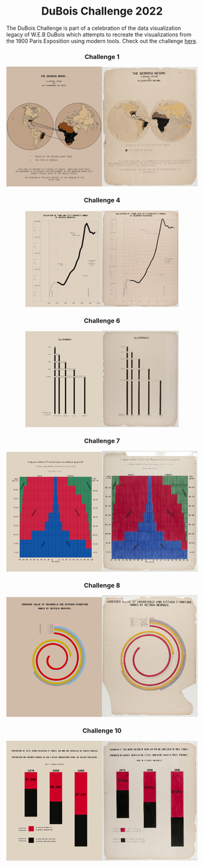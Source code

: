 <h1 align="center">
DuBois Challenge 2022 </h1>

The DuBois Challenge is part of a celebration of the data visualization legacy of W.E.B DuBois which attempts to recreate the visualizations from the 1900 Paris Exposition using modern tools. Check out the challenge [here](https://github.com/ajstarks/dubois-data-portraits/blob/master/challenge/README.md).

<h3 align="center">
Challenge 1</h3>
<p align="center">
<img src="https://github.com/nrennie/dubois_challenge/blob/main/2022/images/challenge_01.jpg?raw=true" width="50%"><img src="https://github.com/nrennie/dubois_challenge/blob/main/2022/images/original_01.jpg?raw=true" width="50%">
</p>

<h3 align="center">
Challenge 4</h3>
<p align="center">
<img src="https://github.com/nrennie/dubois_challenge/blob/main/2022/images/challenge_04.jpg?raw=true" width="40%" height = "50%"><img src="https://github.com/nrennie/dubois_challenge/blob/main/2022/images/original_04.jpg?raw=true" width="40%" height = "50%">
</p>

<h3 align="center">
Challenge 6</h3>
<p align="center">
<img src="https://github.com/nrennie/dubois_challenge/blob/main/2022/images/challenge_06.jpg?raw=true" width="40%" height = "50%"><img src="https://github.com/nrennie/dubois_challenge/blob/main/2022/images/original_06.jpg?raw=true" width="40%" height = "50%">
</p>

<h3 align="center">
Challenge 7</h3>
<p align="center">
<img src="https://github.com/nrennie/dubois_challenge/blob/main/2022/images/challenge_07.jpg?raw=true" width="50%"><img src="https://github.com/nrennie/dubois_challenge/blob/main/2022/images/original_07.jpg?raw=true" width="50%">
</p>

<h3 align="center">
Challenge 8</h3>
<p align="center">
<img src="https://github.com/nrennie/dubois_challenge/blob/main/2022/images/challenge_08.jpg?raw=true" width="50%"><img src="https://github.com/nrennie/dubois_challenge/blob/main/2022/images/original_08.jpg?raw=true" width="50%">
</p>

<h3 align="center">
Challenge 10</h3>
<p align="center">
<img src="https://github.com/nrennie/dubois_challenge/blob/main/2022/images/challenge_10.jpg?raw=true" width="50%"><img src="https://github.com/nrennie/dubois_challenge/blob/main/2022/images/original_10.jpg?raw=true" width="50%">
</p>